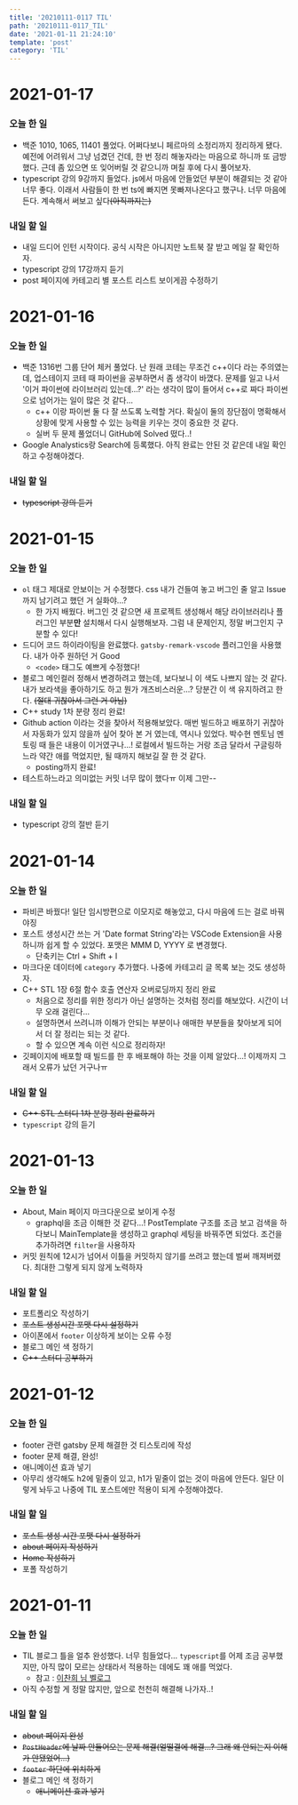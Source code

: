 ```yaml
---
title: '20210111-0117 TIL'
path: '20210111-0117_TIL'
date: '2021-01-11 21:24:10'
template: 'post'
category: 'TIL'
---
```


# 2021-01-17
### 오늘 한 일
* 백준 1010, 1065, 11401 풀었다. 어쩌다보니 페르마의 소정리까지 정리하게 됐다. 예전에 어려워서 그냥 넘겼던 건데, 한 번 정리 해놓자라는 마음으로 하니까 또 금방했다. 근데 좀 있으면 또 잊어버릴 것 같으니까 며칠 후에 다시 풀어보자.
* typescript 강의 9강까지 들었다. js에서 마음에 안들었던 부분이 해결되는 것 같아 너무 좋다. 이래서 사람들이 한 번 ts에 빠지면 못빠져나온다고 했구나. 너무 마음에 든다. 계속해서 써보고 싶다~~(아직까지는)~~


### 내일 할 일
* 내일 드디어 인턴 시작이다. 공식 시작은 아니지만 노트북 잘 받고 메일 잘 확인하자.
* typescript 강의 17강까지 듣기
* post 페이지에 카테고리 별 포스트 리스트 보이게끔 수정하기


# 2021-01-16
### 오늘 한 일
* 백준 1316번 그룹 단어 체커 풀었다. 난 원래 코테는 무조건 c++이다 라는 주의였는데, 업스테이지 코테 때 파이썬을 공부하면서 좀 생각이 바꼈다. 문제를 일고 나서 '이거 파이썬에 라이브러리 있는데...?' 라는 생각이 많이 들어서 c++로 짜다 파이썬으로 넘어가는 일이 많은 것 같다...
    * c++ 이랑 파이썬 둘 다 잘 쓰도록 노력할 거다. 확실이 둘의 장단점이 명확해서 상황에 맞게 사용할 수 있는 능력을 키우는 것이 중요한 것 같다.
    * 실버 두 문제 풀었더니 GitHub에 Solved 떴다..!
* Google Analystics랑 Search에 등록했다. 아직 완료는 안된 것 같은데 내일 확인하고 수정해야겠다.

### 내일 할 일
* ~~typescript 강의 듣기~~


# 2021-01-15
### 오늘 한 일
* `ol` 태그 제대로 안보이는 거 수정했다. css 내가 건들여 놓고 버그인 줄 알고 Issue까지 남기려고 했던 거 실화야...? 
    * 한 가지 배웠다. 버그인 것 같으면 새 프로젝트 생성해서 해당 라이브러리나 플러그인 부분**만** 설치해서 다시 실행해보자. 그럼 내 문제인지, 정말 버그인지 구분할 수 있다!
* 드디어 코드 하이라이팅을 완료했다. `gatsby-remark-vscode` 플러그인을 사용했다. 내가 아주 원하던 거 Good
    * `<code>` 태그도 예쁘게 수정했다!
* 블로그 메인컬러 정해서 변경하려고 했는데, 보다보니 이 색도 나쁘지 않는 것 같다. 내가 보라색을 좋아하기도 하고 뭔가 개츠비스러운...? 당분간 이 색 유지하려고 한다. ~~(절대 귀찮아서 그런 거 아님)~~
* C++ study 1차 분량 정리 완료!
* Github action 이라는 것을 찾아서 적용해보았다. 매번 빌드하고 배포하기 귀찮아서 자동화가 있지 않을까 싶어 찾아 본 거 였는데, 역시나 있었다. 박수현 멘토님 멘토링 때 들은 내용이 이거였구나...! 로컬에서 빌드하는 거랑 조금 달라서 구글링하느라 약간 애를 먹었지만, 될 때까지 해보길 잘 한 것 같다.
    * posting까지 완료!
* 테스트하느라고 의미없는 커밋 너무 많이 했다ㅠ 이제 그만--


### 내일 할 일
* typescript 강의 절반 듣기


# 2021-01-14
### 오늘 한 일
* 파비콘 바꿨다! 일단 임시방편으로 이모지로 해놓았고, 다시 마음에 드는 걸로 바꿔야징
* 포스트 생성시간 쓰는 거 'Date format String'라는 VSCode Extension을 사용하니까 쉽게 할 수 있었다. 포맷은 MMM D, YYYY 로 변경했다.
    * 단축키는 Ctrl + Shift + I 
* 마크다운 데이터에 `category` 추가했다. 나중에 카테고리 글 목록 보는 것도 생성하자.
* C++ STL 1장 6절 함수 호출 연산자 오버로딩까지 정리 완료
    * 처음으로 정리를 위한 정리가 아닌 설명하는 것처럼 정리를 해보았다. 시간이 너무 오래 걸린다...
    * 설명하면서 쓰려니까 이해가 안되는 부분이나 애매한 부분들을 찾아보게 되어서 더 잘 정리는 되는 것 같다.
    * 할 수 있으면 계속 이런 식으로 정리하자!
* 깃페이지에 배포할 때 빌드를 한 후 배포해야 하는 것을 이제 알았다...! 이제까지 그래서 오류가 났던 거구나ㅠ

### 내일 할 일
* ~~C++ STL 스터디 1차 분량 정리 완료하기~~
* `typescript` 강의 듣기

# 2021-01-13
### 오늘 한 일
* About, Main 페이지 마크다운으로 보이게 수정
    * graphql을 조금 이해한 것 같다...! PostTemplate 구조를 조금 보고 검색을 하다보니 MainTemplate을 생성하고 graphql 세팅을 바꿔주면 되었다. 조건을 추가하려면 `filter`을 사용하자
* 커밋 원칙에 12시가 넘어서 이틀을 커밋하지 않기를 쓰려고 했는데 벌써 깨져버렸다. 최대한 그렇게 되지 않게 노력하자

### 내일 할 일
* 포트폴리오 작성하기
* ~~포스트 생성시간 포맷 다시 설정하기~~
* 아이폰에서 `footer` 이상하게 보이는 오류 수정
* 블로그 메인 색 정하기
* ~~C++ 스터디 공부하기~~


# 2021-01-12
### 오늘 한 일
* footer 관련 gatsby 문제 해결한 것 티스토리에 작성
* footer 문제 해결, 완성!
* 애니메이션 효과 넣기
* 아무리 생각해도 h2에 밑줄이 있고, h1가 밑줄이 없는 것이 마음에 안든다. 일단 이렇게 놔두고 나중에 TIL 포스트에만 적용이 되게 수정해야겠다.


### 내일 할 일
* ~~포스트 생성 시간 포맷 다시 설정하기~~
* ~~about 페이지 작성하기~~
* ~~Home 작성하기~~
* 포폴 작성하기



# 2021-01-11
### 오늘 한 일
* TIL 블로그 틀을 얼추 완성했다. 너무 힘들었다... `typescript`를 어제 조금 공부했지만, 아직 많이 모르는 상태라서 적용하는 데에도 꽤 애를 먹었다.
    - 참고 : [이찬희 님 벨로그](https://velog.io/@iamchanii/build-a-blog-with-gatsby-and-typescript-part-1)
* 아직 수정할 게 정말 많지만, 앞으로 천천히 해결해 나가자..!

### 내일 할 일
* ~~about 페이지 완성~~
* ~~`PostHeader`에 날짜 안들어오는 문제 해결(얼떨결에 해결...? 그래 왜 안되는지 이해가 안됐었어...)~~
* ~~`footer` 하단에 위치하게~~
* 블로그 메인 색 정하기
    * ~~애니메이션 효과 넣기~~

